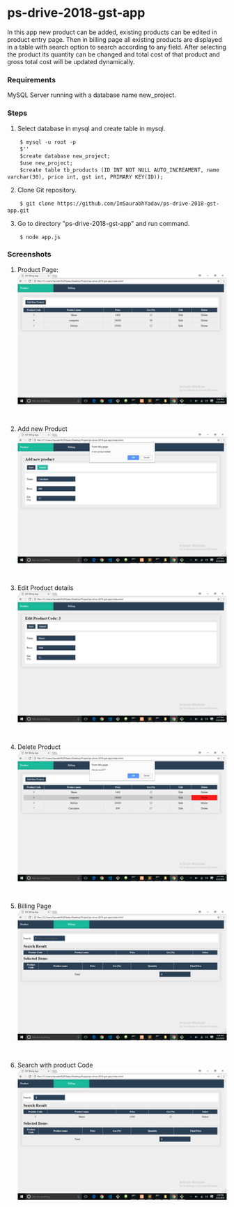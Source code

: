 # ps-drive-2018-gst-app

In this app new product can be added, existing products can be edited in product entry page. Then in billing page all existing products are displayed in a table with search option to search according to any field. After selecting the product its quantity can be changed and total cost of that product and gross total cost will be updated dynamically.<br>

### Requirements
MySQL Server running with a database name new_project.<br>

### Steps

1. Select database in mysql and create table in mysql.
```
	$ mysql -u root -p
	$''
	$create database new_project;
	$use new_project;
	$create table tb_products (ID INT NOT NULL AUTO_INCREAMENT, name varchar(30), price int, gst int, PRIMARY KEY(ID));
```

2. Clone Git repository.
```
	$ git clone https://github.com/ImSaurabhYadav/ps-drive-2018-gst-app.git
```

3. Go to directory "ps-drive-2018-gst-app" and run command.
```
	$ node app.js
```


### Screenshots
1. Product Page:
![](./Screenshots/1.png)
<br>

2. Add new Product
![](./Screenshots/2.png)
<br>

3. Edit Product details
![](./Screenshots/3.png)
<br>

4. Delete Product
![](./Screenshots/4.png)
<br>

5. Billing Page
![](./Screenshots/5.png)
<br>

6. Search with product Code
![](./Screenshots/6.png)
<br>